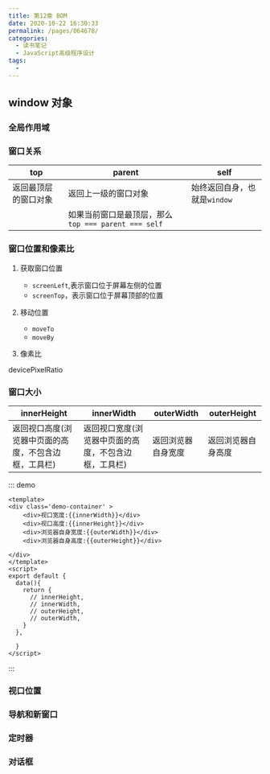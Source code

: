 ```yaml
---
title: 第12章 BOM
date: 2020-10-22 16:30:33
permalink: /pages/064678/
categories:
  - 读书笔记
  - JavaScript高级程序设计
tags:
  -
---
```


## window 对象

### 全局作用域

### 窗口关系

|top  |parent  |self  |
|---------|---------|---------|
|返回最顶层的窗口对象     |   返回上一级的窗口对象      |    始终返回自身，也就是`window`     |
|   |  如果当前窗口是最顶层，那么`top === parent === self`    |         |

### 窗口位置和像素比

1. 获取窗口位置

   - `screenLeft`,表示窗口位于屏幕左侧的位置
   - `screenTop`，表示窗口位于屏幕顶部的位置

2. 移动位置

   - `moveTo`
   - `moveBy`

3. 像素比

devicePixelRatio

### 窗口大小

|innerHeight  | innerWidth  |outerWidth  |outerHeight  |
|---------|---------|---------|---------|
|返回视口高度(浏览器中页面的高度，不包含边框，工具栏)     |  返回视口宽度(浏览器中页面的高度，不包含边框，工具栏)      |  返回浏览器自身宽度     |     返回浏览器自身高度   |

::: demo

```vue
<template>
<div class='demo-container' >
    <div>视口宽度:{{innerWidth}}</div>
    <div>视口高度:{{innerHeight}}</div>
    <div>浏览器自身宽度:{{outerWidth}}</div>
    <div>浏览器自身高度:{{outerHeight}}</div>

</div>
</template>
<script>
export default {
  data(){
    return {
      // innerHeight,
      // innerWidth,
      // outerHeight,
      // outerWidth,
    }
  },

  }
</script>

```

:::

### 视口位置

### 导航和新窗口

### 定时器

### 对话框
